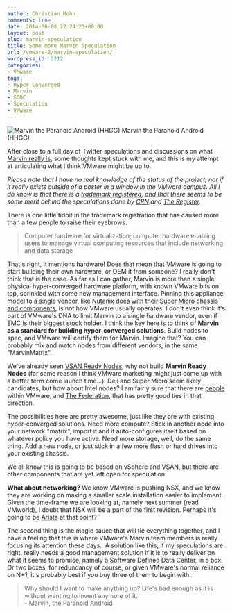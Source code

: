 ```yaml
---
author: Christian Mohn
comments: true
date: 2014-06-08 22:24:23+00:00
layout: post
slug: marvin-speculation
title: Some more Marvin Speculation
url: /vmware-2/marvin-speculation/
wordpress_id: 3212
categories:
- VMware
tags:
- Hyper Converged
- Marvin
- SDDC
- Speculation
- VMware
---
```

![Marvin the Paranoid Android (HHGG)](/img/Marvin_HHGG.jpg#floatright) Marvin the Paranoid Android (HHGG)

After close to a full day of Twitter speculations and discussions on what [Marvin really is](http://vninja.net/vmware-2/vmwares-mystic-marvin-project/), some thoughts kept stuck with me, and this is my attempt at articulating what I think VMware might be up to.

_Please note that I have no real knowledge of the status of the project, nor if it really exists outside of a poster in a window in the VMware campus. All I do know is that there is a [trademark registered](http://trademarks.justia.com/861/60/marvin-86160864.html), and that there seems to be some merit behind the speculations done by [CRN](30/project-mystics-potential-competitors-to-vmware-bring-it-on.htm) and [The Register](http://www.theregister.co.uk/2014/03/19/emc_sailing_up_the_mystic_river/)._

<!--more-->


There is one little tidbit in the trademark registration that has caused more than a few people to raise their eyebrows:



<blockquote>Computer hardware for virtualization; computer hardware enabling users to manage virtual computing resources that include networking and data storage</blockquote>



That's right, it mentions hardware! Does that mean that VMware is going to start building their own hardware, or OEM it from someone? I really don't think that is the case. As far as I can gather, Marvin is more than a single physical hyper-converged hardware platform, with known VMware bits on top, sprinkled with some new management interface. Pinning this appliance model to a single vendor, like [Nutanix](http://nutanix.com) does with their [Super Micro chassis and components](http://download.nutanix.com/guides/c_3_5/xhtml/oxy_ex-1/topics/hardware/system_specifications_nx7000_r.html), is not how VMware usually operates. I don't even think it's part of VMware's DNA to limit Marvin to a single hardware vendor, even if EMC is their biggest stock holder. I think the key here is to think of **Marvin as a standard for building hyper-converged solutions**. Build nodes to spec, and VMware will certify them for Marvin. Imagine that? You can probably mix and match nodes from different vendors, in the same "MarvinMatrix".

We've already seen [VSAN Ready Nodes](http://blogs.vmware.com/vsphere/2014/03/virtual-san-ready-nodes-cisco-dell-fujitsu-ibm-super-micro-next-30-days.html), why not build **Marvin Ready Nodes** (for some reason I think VMware marketing might just come up with a better term come launch time...). Dell and Super Micro seem likely candidates, but how about Intel nodes? I am fairly sure that there are [people](http://en.wikipedia.org/wiki/Pat_Gelsinger) within VMware, and [The Federation](http://emcfederation.com), that has pretty good ties in that direction.

The possibilities here are pretty awesome, just like they are with existing hyper-converged solutions. Need more compute? Stick in another node into your network "matrix", import it and it auto-configures itself based on whatever policy you have active. Need more storage, well, do the same thing. Add a new node, or just stick in a few more flash or hard drives into your existing chassis.

We all know this is going to be based on vSphere and VSAN, but there are other components that are yet left open for speculation:

**What about networking?** We know VMware is pushing NSX, and we know they are working on making a smaller scale installation easier to implement. Given the time-frame we are looking at, namely next summer (read VMworld), I doubt that NSX will be a part of the first revision. Perhaps it's going to be [Arista](http://www.arista.com/en/) at that point?

The second thing is the magic sauce that will tie everything together, and I have a feeling that this is where VMware's Marvin team members is really focusing its attention these days.  A solution like this, if my speculations are right, really needs a good management solution if it is to really deliver on what it seems to promise, namely a Software Defined Data Center, in a box. Or two boxes, for redundancy of course, or given VMware's normal reliance on N+1, it's probably best if you buy three of them to begin with.



<blockquote>Why should I want to make anything up? Life's bad enough as it is without wanting to invent anymore of it.<br/>
- Marvin, the Paranoid Android</blockquote>
